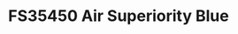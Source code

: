 ---
layout: product
title: "FS35450 Air Superiority Blue"
price: "300" 
desc: "Akrilna boja 17mL"
img_path: "/assets/img/A.MIG-0271.webp"
brand: "AMMO"
available: false
special_offer: false
new: false
soon: false
cat: "020000"
subcat: "020100"
subsubcat: "020101"
sifra: "A.MIG-0271"
popular: false
spec: false
---